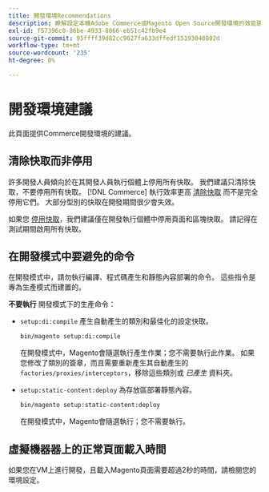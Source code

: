```yaml
---
title: 開發環境Recommendations
description: 瞭解設定本機Adobe Commerce或Magento Open Source開發環境的效能建議。
exl-id: f57396c0-86be-4933-8066-eb51c42fb9e4
source-git-commit: 95ffff39d82cc9027fa633dffedf15193040802d
workflow-type: tm+mt
source-wordcount: '235'
ht-degree: 0%

---
```


# 開發環境建議

此頁面提供Commerce開發環境的建議。

## 清除快取而非停用

許多開發人員傾向於在其開發人員執行個體上停用所有快取。 我們建議只清除快取，不要停用所有快取。 [!DNL Commerce] 執行效率更高 [清除快取](../configuration/cli/manage-cache.md#clean-and-flush-cache-types) 而不是完全停用它們。 大部分型別的快取在開發期間很少會失效。

如果您 [停用快取](../configuration/cli/manage-cache.md#enable-or-disable-cache-types)，我們建議僅在開發執行個體中停用頁面和區塊快取。 請記得在測試期間啟用所有快取。

## 在開發模式中要避免的命令

在開發模式中，請勿執行編譯、程式碼產生和靜態內容部署的命令。 這些指令是專為生產模式而建置的。

**不要執行** 開發模式下的生產命令：

* `setup:di:compile` 產生自動產生的類別和最佳化的設定快取。

  ```bash
  bin/magento setup:di:compile
  ```

  在開發模式中，Magento會隨選執行產生作業；您不需要執行此作業。 如果您修改了類別的簽章，而且需要重新產生其自動產生的 `factories/proxies/interceptors`，移除這些類別或 _已產生_ 資料夾。

* `setup:static-content:deploy` 為存放區部署靜態內容。

  ```bash
  bin/magento setup:static-content:deploy
  ```

  在開發模式中，Magento會隨選執行；您不需要執行。

## 虛擬機器器上的正常頁面載入時間

如果您在VM上進行開發，且載入Magento頁面需要超過2秒的時間，請檢閱您的環境設定。

